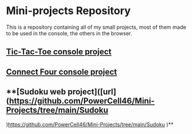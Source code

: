 # Mini-projects Repository
This is a repository containing all of my small projects, most of them made to be used in the console, the others in the browser.
## **[Tic-Tac-Toe console project]([url](https://github.com/PowerCell46/Mini-Projects/tree/main/Tic-Tac-Toe)https://github.com/PowerCell46/Mini-Projects/tree/main/Tic-Tac-Toe)**
## **[Connect Four console project]([url](https://github.com/PowerCell46/Mini-Projects/tree/main/Connect%20Four))**
## **[Sudoku web project]([url](https://github.com/PowerCell46/Mini-Projects/tree/main/Sudoku
)https://github.com/PowerCell46/Mini-Projects/tree/main/Sudoku
)**
